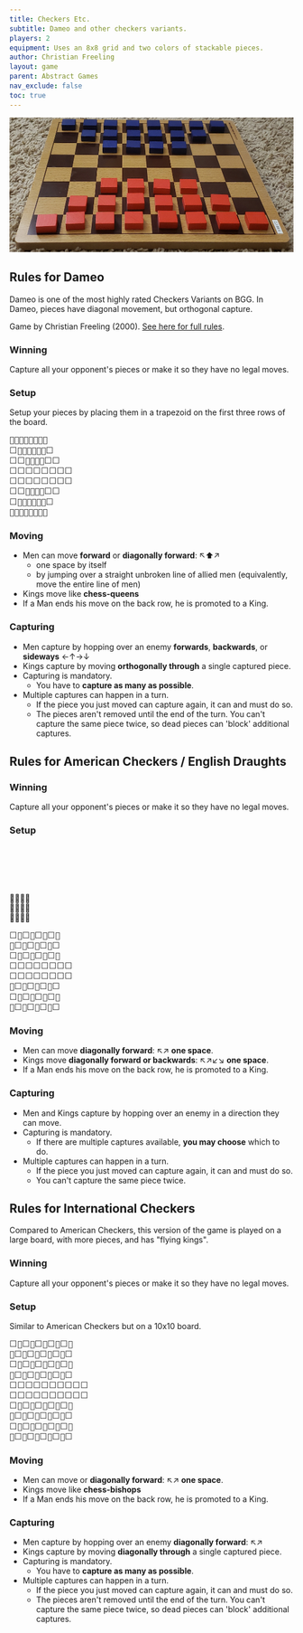 ```yaml
---
title: Checkers Etc.
subtitle: Dameo and other checkers variants.
players: 2
equipment: Uses an 8x8 grid and two colors of stackable pieces.
author: Christian Freeling
layout: game
parent: Abstract Games
nav_exclude: false
toc: true
---
```



![For Dameo, setup your pieces by placing them in a trapezoid on the first three rows of your board.](abstract-dameo.jpg)  

## Rules for Dameo

Dameo is one of the most highly rated Checkers Variants on BGG.
In Dameo, pieces have diagonal movement, but orthogonal capture.

Game by Christian Freeling (2000).
[See here for full rules](https://boardgamegeek.com/thread/1747520/dameo-rule-set).
<!--
[See here for full rules](https://boardgamegeek.com/thread/1747520/dameo-rule-set) [and Strategy](https://mindsports.nl/images/stories/arena/damvar/Dameo.pdf) -->


### Winning
Capture all your opponent's pieces or make it so they have no legal moves.

### Setup

Setup your pieces by placing them in a trapezoid on the first three rows of the board.

<pre style="line-height:1.3;">
🔵🔵🔵🔵🔵🔵🔵🔵
⬜🔵🔵🔵🔵🔵🔵⬜
⬜⬜🔵🔵🔵🔵⬜⬜
⬜⬜⬜⬜⬜⬜⬜⬜
⬜⬜⬜⬜⬜⬜⬜⬜
⬜⬜🔴🔴🔴🔴⬜⬜
⬜🔴🔴🔴🔴🔴🔴⬜
🔴🔴🔴🔴🔴🔴🔴🔴
</pre>

<!--
⬜🟨⬜🟨⬜🟨⬜🟨
🟨⬜🟨⬜🟨⬜🟨⬜
⬜🟨⬜🟨⬜🟨⬜🟨
🟨⬜🟨⬜🟨⬜🟨⬜
⬜🟨⬜🟨⬜🟨⬜🟨
🟨⬜🟨⬜🟨⬜🟨⬜
⬜🟨⬜🟨⬜🟨⬜🟨
🟨⬜🟨⬜🟨⬜🟨⬜
⚫🔴⚪
⬛ 🔵🟡🟫
⬜⬜⬜⬜⬜⬜⬜⬜
⬜⬜⬜⬜⬜⬜⬜⬜
⬜⬜⬜⬜⬜⬜⬜⬜
⬜⬜⬜⬜⬜⬜⬜⬜
⬜⬜⬜⬜⬜⬜⬜⬜
⬜⬜⬜⬜⬜⬜⬜⬜
⬜⬜⬜⬜⬜⬜⬜⬜
⬜⬜⬜⬜⬜⬜⬜⬜
⬜🟫⬜🟫⬜🟫⬜🟫
🟫⬜🟫⬜🟫⬜🟫⬜
⬜🟫⬜🟫⬜🟫⬜🟫
🟫⬜🟫⬜🟫⬜🟫⬜
⬜🟫⬜🟫⬜🟫⬜🟫
🟫⬜🟫⬜🟫⬜🟫⬜
⬜🟫⬜🟫⬜🟫⬜🟫
🟫⬜🟫⬜🟫⬜🟫⬜
-->



### Moving

- Men can move **forward** or **diagonally forward**: ↖⬆↗
    - one space by itself
    - by jumping over a straight  unbroken line of allied men (equivalently, move the entire line of men)
- Kings move like **chess-queens**
- If a Man ends his move on the back row, he is promoted to a King.

### Capturing

- Men capture by hopping over an enemy **forwards**, **backwards**, or **sideways** ←↑→↓
- Kings capture by moving **orthogonally through** a single captured piece.
- Capturing is mandatory. 
    - You have to **capture as many as possible**.
- Multiple captures can happen in a turn.
    - If the piece you just moved can capture again, it can and must do so. 
    - The pieces aren't removed until the end of the turn. You can't capture the same piece twice, so dead pieces can 'block' additional captures.







## Rules for American Checkers / English Draughts


### Winning
Capture all your opponent's pieces or make it so they have no legal moves.

### Setup


<style>
.gSq{
    display: inline-block;
    height: 1.3em;
    width: 1.3em;
    text-align: center;
    background-color: #c5edc4;
}
.wSq{
    display: inline-block;
    height: 1.3em;
    width: 1.3em;
    text-align: center;
    background-color: #ffffdd;
}
</style>

<div>
<span style="wSq"></span><span style="gSq"></span><span style="wSq"></span><span style="gSq"></span><span style="wSq"></span><span style="gSq"></span><span style="wSq"></span><span style="gSq"></span><br>
<span style="gSq"></span><span style="wSq"></span><span style="gSq"></span><span style="wSq"></span><span style="gSq"></span><span style="wSq"></span><span style="gSq"></span><span style="wSq"></span><br>
<span style="wSq"></span><span style="gSq"></span><span style="wSq"></span><span style="gSq"></span><span style="wSq"></span><span style="gSq"></span><span style="wSq"></span><span style="gSq"></span><br>
<span style="gSq"></span><span style="wSq"></span><span style="gSq"></span><span style="wSq"></span><span style="gSq"></span><span style="wSq"></span><span style="gSq"></span><span style="wSq"></span><br>
<span style="wSq"></span><span style="gSq"></span><span style="wSq"></span><span style="gSq"></span><span style="wSq"></span><span style="gSq"></span><span style="wSq"></span><span style="gSq"></span><br>
<span style="gSq">🔴</span><span style="wSq"></span><span style="gSq">🔴</span><span style="wSq"></span><span style="gSq">🔴</span><span style="wSq"></span><span style="gSq">🔴</span><span style="wSq"></span><br>
<span style="wSq"></span><span style="gSq">🔴</span><span style="wSq"></span><span style="gSq">🔴</span><span style="wSq"></span><span style="gSq">🔴</span><span style="wSq"></span><span style="gSq">🔴</span><br>
<span style="gSq">🔴</span><span style="wSq"></span><span style="gSq">🔴</span><span style="wSq"></span><span style="gSq">🔴</span><span style="wSq"></span><span style="gSq">🔴</span><span style="wSq"></span><br>
</div>

<pre style="line-height:1.3;">
⬜🔵⬜🔵⬜🔵⬜🔵
🔵⬜🔵⬜🔵⬜🔵⬜
⬜🔵⬜🔵⬜🔵⬜🔵
⬜⬜⬜⬜⬜⬜⬜⬜
⬜⬜⬜⬜⬜⬜⬜⬜
🔴⬜🔴⬜🔴⬜🔴⬜
⬜🔴⬜🔴⬜🔴⬜🔴
🔴⬜🔴⬜🔴⬜🔴⬜
</pre>



### Moving

- Men can move **diagonally forward**: ↖↗ **one space**.
- Kings move **diagonally forward or backwards**: ↖↗↙↘ **one space**.
- If a Man ends his move on the back row, he is promoted to a King.

### Capturing

- Men and Kings capture by hopping over an enemy in a direction they can move.
- Capturing is mandatory. 
    - If there are multiple captures available, **you may choose** which to do.
- Multiple captures can happen in a turn.
    - If the piece you just moved can capture again, it can and must do so. 
    - You can't capture the same piece twice.







## Rules for International Checkers

Compared to American Checkers,
this version of the game is played on a large board, with more pieces,
and has "flying kings".

### Winning
Capture all your opponent's pieces or make it so they have no legal moves.

### Setup

Similar to American Checkers but on a 10x10 board.

<pre style="line-height:1.3;">
⬜🔵⬜🔵⬜🔵⬜🔵⬜🔵
🔵⬜🔵⬜🔵⬜🔵⬜🔵⬜
⬜🔵⬜🔵⬜🔵⬜🔵⬜🔵
🔵⬜🔵⬜🔵⬜🔵⬜🔵⬜
⬜⬜⬜⬜⬜⬜⬜⬜⬜⬜
⬜⬜⬜⬜⬜⬜⬜⬜⬜⬜
⬜🔴⬜🔴⬜🔴⬜🔴⬜🔴
🔴⬜🔴⬜🔴⬜🔴⬜🔴⬜
⬜🔴⬜🔴⬜🔴⬜🔴⬜🔴
🔴⬜🔴⬜🔴⬜🔴⬜🔴⬜
</pre>




### Moving

- Men can move or **diagonally forward**: ↖↗ **one space**.
- Kings move like **chess-bishops**
- If a Man ends his move on the back row, he is promoted to a King.

### Capturing

- Men capture by hopping over an enemy **diagonally forward**: ↖↗
- Kings capture by moving **diagonally through** a single captured piece.
- Capturing is mandatory. 
    - You have to **capture as many as possible**.
- Multiple captures can happen in a turn.
    - If the piece you just moved can capture again, it can and must do so. 
    - The pieces aren't removed until the end of the turn. You can't capture the same piece twice, so dead pieces can 'block' additional captures.







